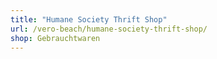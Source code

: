 ```yaml
---
title: "Humane Society Thrift Shop"
url: /vero-beach/humane-society-thrift-shop/
shop: Gebrauchtwaren
---
```

